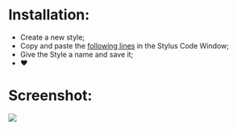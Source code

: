 # Installation:
 - Create a new style;
 - Copy and paste the [following lines](https://raw.githubusercontent.com/MadameSolette/Stylus/master/lichess.org/Dark%20Themes/minimalistic-lobby/minimalistic-lobby-light.css) in the Stylus Code Window;
 - Give the Style a name and save it;
 - ❤️

# Screenshot:
<image src="https://github.com/MadameSolette/Stylus/blob/master/lichess.org/Light%20Themes/minimalistic-lobby/images/minimalistic-lobby-light.png">
